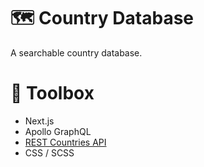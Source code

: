 # 🗺️ Country Database

A searchable country database.

# 🧰 Toolbox

- Next.js
- Apollo GraphQL
- [REST Countries API](https://restcountries.eu/)
- CSS / SCSS
